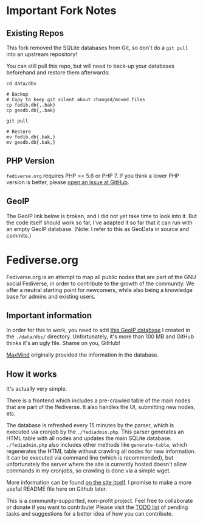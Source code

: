 # Important Fork Notes

## Existing Repos

This fork removed the SQLite databases from Git, so don't do a `git pull`
into an upstream repository!

You can still pull this repo, but will need to back-up your databases
beforehand and restore them afterwards:

    cd data/dbs

    # Backup
    # Copy to keep git silent about changed/moved files
    cp fedib.db{,.bak}
    cp geodb.db{,.bak}

    git pull

    # Restore
    mv fedib.db{.bak,}
    mv geodb.db{.bak,}

## PHP Version

`fediverse.org` requires PHP >= 5.6 or PHP 7. If you think a lower PHP version
is better, please [open an issue at GitHub][iss].

## GeoIP

The GeoIP link below is broken, and I did not yet take time to look into it.
But the code itself should work so far, I've adapted it so far that it can run
with an empty GeoIP database.
(Note: I refer to this as GeoData in source and commits.)

Fediverse.org
=============

 
 Fediverse.org is an attempt to map all public nodes that are part of the GNU
 social Fediverse, in order to contribute to the growth of the community. We
 offer a neutral starting point for newcomers, while also being a knowledge base
 for admins and existing users.
 
## Important information
 
 In order for this to work, you need to add
 [this GeoIP database](https://mega.nz/#!oEoTAQKa!82TEvs1XP-BFF_Rplqhw09DGnWJ7xkGch0mtd2C3FMQ)
 I created in the `./data/dbs/` directory. Unfortunately, it's more than 100 MB
 and GitHub thinks it's an ugly file. Shame on you, GitHub!
 
 [MaxMind](https://www.maxmind.com/en/home) originally provided the information
 in the database.
 
## How it works
 
 It's actually very simple.
 
 There is a frontend which includes a pre-crawled table of the main nodes that
 are part of the !fediverse. It also handles the UI, submitting new nodes, etc.
 
 The database is refreshed every 15 minutes by the parser, which is executed via
 cronjob by the `./fediadmin.php`. This parser generates an HTML table with all
 nodes and updates the main SQLite database. `./fediadmin.php` also includes
 other methods like `generate-table`, which regenerates the HTML table without
 crawling all nodes for new information. It can be executed via command line
 (which is recommended), but unfortunately the server where the site is
 currently hosted doesn't allow commands in my cronjobs, so crawling is done via
 a simple wget.
 
 More information can be found [on the site itself](http://www.fediverse.org/).
 I promise to make a more useful README file here on Github later.
 
 This is a community-supported, non-profit project. Feel free to collaborate or
 donate if you want to contribute! Please visit the
 [TODO list](http://www.fediverse.org/to-do) of pending tasks and suggestions
 for a better idea of how you can contribute.

[iss]: https://github.com/criztovyl/fediverse.org/issues
